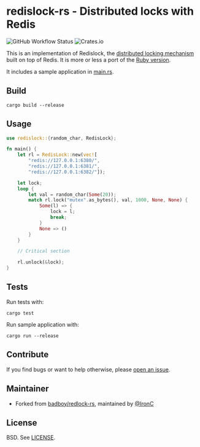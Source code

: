 # redislock-rs - Distributed locks with Redis

![GitHub Workflow Status](https://img.shields.io/github/workflow/status/badboy/redlock-rs/CI)
![Crates.io](https://img.shields.io/crates/v/redlock)

This is an implementation of Redislock, the [distributed locking mechanism][distlock] built on top of Redis. It is more or
less a port of the [Ruby version][redlock.rb].

It includes a sample application in [main.rs](src/main.rs).

## Build

```
cargo build --release
```

## Usage

```rust
use redislock::{random_char, RedisLock};

fn main() {
    let rl = RedisLock::new(vec![
        "redis://127.0.0.1:6380/",
        "redis://127.0.0.1:6381/",
        "redis://127.0.0.1:6382/"]);

    let lock;
    loop {
        let val = random_char(Some(20));
        match rl.lock("mutex".as_bytes(), val, 1000, None, None) {
            Some(l) => {
                lock = l;
                break;
            }
            None => ()
        }
    }

    // Critical section

    rl.unlock(&lock);
}
```

## Tests

Run tests with:

```
cargo test
```

Run sample application with:

```
cargo run --release
```

## Contribute

If you find bugs or want to help otherwise, please [open an issue](https://github.com/hxuchen/redislock/issues).

## Maintainer

* Forked from [badboy/redlock-rs](https://github.com/badboy/redlock-rs), maintained by [@IronC](https://github.com/hxuchen)

## License

BSD. See [LICENSE](LICENSE).

[distlock]: http://redis.io/topics/distlock

[redlock.rb]: https://github.com/antirez/redlock-rb

